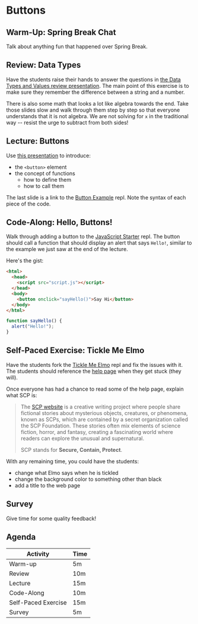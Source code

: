 # Buttons

## Warm-Up: Spring Break Chat
Talk about anything fun that happened over Spring Break.

## Review: Data Types
Have the students raise their hands to answer the questions in [the Data Types and Values review presentation](Review.pptx). The main point of this exercise is to make sure they remember the difference between a string and a number.

There is also some math that looks a lot like algebra towards the end. Take those slides slow and walk through them step by step so that everyone understands that it is not algebra. We are not solving for `x` in the traditional way -- resist the urge to subtract from both sides!

## Lecture: Buttons
Use [this presentation](Buttons.pptx) to introduce:
- the `<button>` element
- the concept of functions
  - how to define them
  - how to call them

The last slide is a link to the [Button Example](https://replit.com/@HylandOutreach/ButtonExample) repl. Note the syntax of each piece of the code.

## Code-Along: Hello, Buttons!
Walk through adding a button to the [JavaScript Starter](https://replit.com/@HylandOutreach/JavaScriptStarter) repl. The button should call a function that should display an alert that says `Hello!`, similar to the example we just saw at the end of the lecture.

Here's the gist:

```html
<html>
  <head>
    <script src="script.js"></script>
  </head>
  <body>
    <button onclick="sayHello()">Say Hi</button>
  </body>
</html>
```

```javascript
function sayHello() {
  alert("Hello!");
}
```

## Self-Paced Exercise: Tickle Me Elmo
Have the students fork the [Tickle Me Elmo](https://replit.com/@HylandOutreach/TickleMeElmo) repl and fix the issues with it. The students should reference the [help page](SelfPacedExercise.md) when they get stuck (they will).

Once everyone has had a chance to read some of the help page, explain what SCP is:
> The [SCP website](https://scp-wiki.wikidot.com/) is a creative writing project where people share fictional stories about mysterious objects, creatures, or phenomena, known as SCPs, which are contained by a secret organization called the SCP Foundation. These stories often mix elements of science fiction, horror, and fantasy, creating a fascinating world where readers can explore the unusual and supernatural.
>
> SCP stands for **Secure, Contain, Protect**.

With any remaining time, you could have the students:
- change what Elmo says when he is tickled
- change the background color to something other than black
- add a title to the web page

## Survey
Give time for some quality feedback!

## Agenda

| Activity | Time |
|-|-|
| Warm-up | 5m |
| Review | 10m |
| Lecture | 15m |
| Code-Along | 10m |
| Self-Paced Exercise | 15m | 
| Survey | 5m |

